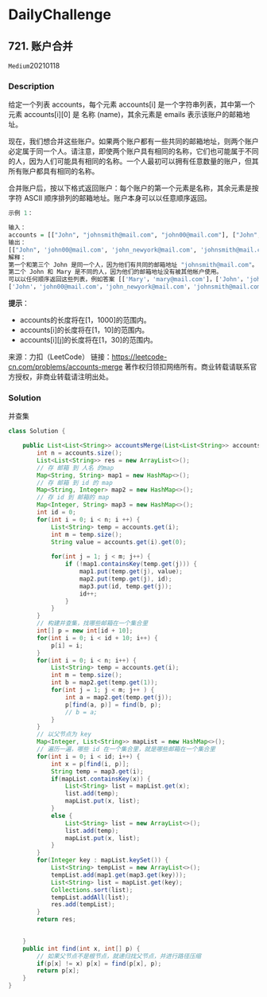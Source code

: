 # DailyChallenge

## 721. 账户合并

`Medium`20210118

### Description

给定一个列表 accounts，每个元素 accounts[i] 是一个字符串列表，其中第一个元素 accounts[i][0] 是 名称 (name)，其余元素是 emails 表示该账户的邮箱地址。

现在，我们想合并这些账户。如果两个账户都有一些共同的邮箱地址，则两个账户必定属于同一个人。请注意，即使两个账户具有相同的名称，它们也可能属于不同的人，因为人们可能具有相同的名称。一个人最初可以拥有任意数量的账户，但其所有账户都具有相同的名称。

合并账户后，按以下格式返回账户：每个账户的第一个元素是名称，其余元素是按字符 ASCII 顺序排列的邮箱地址。账户本身可以以任意顺序返回。

 
```r
示例 1：

输入：
accounts = [["John", "johnsmith@mail.com", "john00@mail.com"], ["John", "johnnybravo@mail.com"], ["John", "johnsmith@mail.com", "john_newyork@mail.com"], ["Mary", "mary@mail.com"]]
输出：
[["John", 'john00@mail.com', 'john_newyork@mail.com', 'johnsmith@mail.com'],  ["John", "johnnybravo@mail.com"], ["Mary", "mary@mail.com"]]
解释：
第一个和第三个 John 是同一个人，因为他们有共同的邮箱地址 "johnsmith@mail.com"。 
第二个 John 和 Mary 是不同的人，因为他们的邮箱地址没有被其他帐户使用。
可以以任何顺序返回这些列表，例如答案 [['Mary'，'mary@mail.com']，['John'，'johnnybravo@mail.com']，
['John'，'john00@mail.com'，'john_newyork@mail.com'，'johnsmith@mail.com']] 也是正确的。
```
 

**提示**：

- accounts的长度将在[1，1000]的范围内。
- accounts[i]的长度将在[1，10]的范围内。
- accounts[i][j]的长度将在[1，30]的范围内。

来源：力扣（LeetCode）
链接：https://leetcode-cn.com/problems/accounts-merge
著作权归领扣网络所有。商业转载请联系官方授权，非商业转载请注明出处。

### Solution

并查集

```java
class Solution {

    public List<List<String>> accountsMerge(List<List<String>> accounts) {
        int n = accounts.size();
        List<List<String>> res = new ArrayList<>();
        // 存 邮箱 到 人名 的map
        Map<String, String> map1 = new HashMap<>();
        // 存 邮箱 到 id 的 map
        Map<String, Integer> map2 = new HashMap<>();
        // 存 id 到 邮箱的 map
        Map<Integer, String> map3 = new HashMap<>();
        int id = 0;
        for(int i = 0; i < n; i ++) {
            List<String> temp = accounts.get(i);
            int m = temp.size();
            String value = accounts.get(i).get(0);
            
            for(int j = 1; j < m; j++) {
                if (!map1.containsKey(temp.get(j))) {
                    map1.put(temp.get(j), value);
                    map2.put(temp.get(j), id);
                    map3.put(id, temp.get(j));
                    id++;
                }
            }
        }
        // 构建并查集，找哪些邮箱在一个集合里
        int[] p = new int[id + 10];
        for(int i = 0; i < id + 10; i++) {
            p[i] = i;
        }
        for(int i = 0; i < n; i++) {
            List<String> temp = accounts.get(i);
            int m = temp.size();
            int b = map2.get(temp.get(1));
            for(int j = 1; j < m; j++ ) {
                int a = map2.get(temp.get(j));
                p[find(a, p)] = find(b, p);
                // b = a;
            }
        }
        // 以父节点为 key
        Map<Integer, List<String>> mapList = new HashMap<>();
        // 遍历一遍，哪些 id 在一个集合里，就是哪些邮箱在一个集合里
        for(int i = 0; i < id; i++) {
            int x = p[find(i, p)];
            String temp = map3.get(i);
            if(mapList.containsKey(x)) {
                List<String> list = mapList.get(x);
                list.add(temp);
                mapList.put(x, list);
            }
            else {
                List<String> list = new ArrayList<>();
                list.add(temp);
                mapList.put(x, list);
            }
        }
        for(Integer key : mapList.keySet()) {
            List<String> tempList = new ArrayList<>();
            tempList.add(map1.get(map3.get(key)));
            List<String> list = mapList.get(key);
            Collections.sort(list);
            tempList.addAll(list);
            res.add(tempList);
        }
        return res;

        
    }
    public int find(int x, int[] p) {
        // 如果父节点不是根节点，就递归找父节点，并进行路径压缩
        if(p[x] != x) p[x] = find(p[x], p);
        return p[x]; 
    }
}
```
